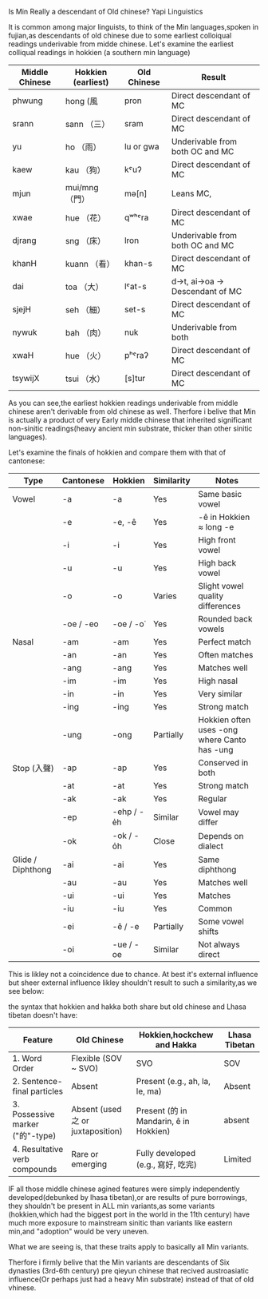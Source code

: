 Is Min Really a descendant of Old chinese? 
                              Yapi Linguistics

It is common among major linguists, to think of the Min languages,spoken in fujian,as descendants of old chinese due to some earliest 
colloiqual readings underivable from midde chinese. Let's examine the earliest colliqual readings in hokkien (a southern min language)

| Middle Chinese | Hokkien (earliest) | Old Chinese | Result                          |
|----------------|--------------------|-------------|----------------------------------|
| phwung         | hong  (風             | pron        | Direct descendant of MC          |
| srann          | sann （三）              | sram        | Direct descendant of MC          |
| yu             | ho   （雨）              | lu or gwa   | Underivable from both OC and MC  |
| kaew           | kau  （狗）              | kˤuʔ        | Direct descendant of MC          |
| mjun           | mui/mng （門）               | mə[n]       | Leans MC,     |
| xwae           | hue （花）               | qʷʰˤra      | Direct descendant of MC          |
| djrang         | sng （床）               | lron        | Underivable from both OC and MC  |
| khanH          | kuann  （看）            | khan-s      | Direct descendant of MC          |
| dai            | toa  （大）              | lˤat-s      | d→t, ai→oa → Descendant of MC    |
| sjejH          | seh   （細）             | set-s       | Direct descendant of MC          |
| nywuk          | bah （肉）               | nuk         | Underivable from both            |
| xwaH           | hue  （火）              | pʰˤraʔ      | Direct descendant of MC          |
| tsywijX        | tsui  （水）             | [s]tur      | Direct descendant of MC          |


As you can see,the earliest hokkien readings underivable from middle chinese aren't derivable from old chinese as well.
Therfore i belive that Min is actually a product of very Early middle chinese that inherited significant non-sinitic readings(heavy ancient min substrate, thicker than other sinitic languages).

Let's examine the finals of hokkien and compare them with that of cantonese:


 | Type               | Cantonese | Hokkien       | Similarity | Notes                                             |
|--------------------|-----------|---------------|------------|---------------------------------------------------|
| Vowel              | -a        | -a            | Yes        | Same basic vowel                                  |
|                    | -e        | -e, -ê        | Yes        | -ê in Hokkien ≈ long -e                           |
|                    | -i        | -i            | Yes        | High front vowel                                  |
|                    | -u        | -u            | Yes        | High back vowel                                   |
|                    | -o        | -o            | Varies     | Slight vowel quality differences                  |
|                    | -oe / -eo | -oe / -o͘      | Yes        | Rounded back vowels                               |
| Nasal              | -am       | -am           | Yes        | Perfect match                                     |
|                    | -an       | -an           | Yes        | Often matches                                     |
|                    | -ang      | -ang          | Yes        | Matches well                                      |
|                    | -im       | -im           | Yes        | High nasal                                        |
|                    | -in       | -in           | Yes        | Very similar                                      |
|                    | -ing      | -ing          | Yes        | Strong match                                      |
|                    | -ung      | -ong          | Partially  | Hokkien often uses -ong where Canto has -ung      |
| Stop (入聲)         | -ap       | -ap           | Yes        | Conserved in both                                 |
|                    | -at       | -at           | Yes        | Strong match                                      |
|                    | -ak       | -ak           | Yes        | Regular                                           |
|                    | -ep       | -ehp / -e̍h    | Similar    | Vowel may differ                                  |
|                    | -ok       | -ok / -o̍h     | Close      | Depends on dialect                                |
| Glide / Diphthong  | -ai       | -ai           | Yes        | Same diphthong                                    |
|                    | -au       | -au           | Yes        | Matches well                                      |
|                    | -ui       | -ui           | Yes        | Matches                                           |
|                    | -iu       | -iu           | Yes        | Common                                            |
|                    | -ei       | -ê / -e        | Partially  | Some vowel shifts                                 |
|                    | -oi       | -ue / -oe      | Similar    | Not always direct                                 |


This is likley not a coincidence due to chance. At best it's external influence but sheer external influence likley shouldn't 
result to such a similarity,as we see below:


the syntax that hokkien and hakka both share but old chinese and Lhasa tibetan doesn't have:


| Feature                         | Old Chinese                      | Hokkien,hockchew and Hakka                  | Lhasa Tibetan |
| ------------------------------- | -------------------------------- | --------------------------------------- | -------- |
| 1. Word Order                   | Flexible (SOV \~ SVO)            | SVO                                     | SOV     |                                      |
| 2. Sentence-final particles     | Absent                           | Present (e.g., ah, la, le, ma)          | Absent  |                                     |
| 3. Possessive marker ("的"-type) | Absent (used 之 or juxtaposition) | Present (的 in Mandarin, ê in Hokkien)   | absent    |
| 4. Resultative verb compounds   | Rare or emerging                 | Fully developed (e.g., 寫好, 吃完)          |Limited   |

IF all those middle chinese agined features were simply independently developed(debunked by lhasa tibetan),or are results of pure borrowings, they shouldn't be present in ALL min variants,as some variants (hokkien,which had the biggest port in the world in the 11th century) have 
much more exposure to mainstream sinitic than variants like eastern min,and "adoption" would be very uneven.

What we are seeing is, that these traits apply to basically all Min variants.

Therfore i firmly belive that the Min variants are descendants of Six dynasties (3rd-6th century) pre qieyun chinese that recived austroasiatic influence(Or perhaps just had a heavy Min substrate) instead of that of old vhinese.
